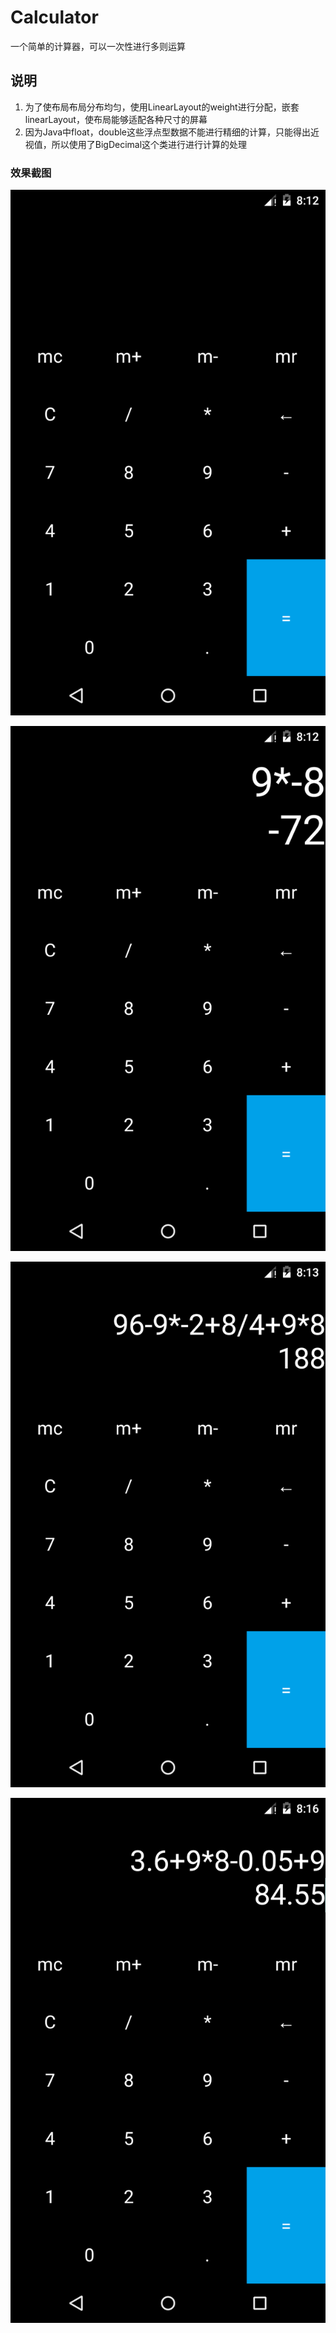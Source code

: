 # Calculator
一个简单的计算器，可以一次性进行多则运算  
## 说明  
1. 为了使布局布局分布均匀，使用LinearLayout的weight进行分配，嵌套linearLayout，使布局能够适配各种尺寸的屏幕
2. 因为Java中float，double这些浮点型数据不能进行精细的计算，只能得出近视值，所以使用了BigDecimal这个类进行进行计算的处理
### 效果截图
![image](https://github.com/zcjxz/Calculator/blob/master/%E6%88%AA%E5%9B%BE/Screenshot_1487059933.png)

![image](https://github.com/zcjxz/Calculator/blob/master/%E6%88%AA%E5%9B%BE/Screenshot_1487059959.png)

![image](https://github.com/zcjxz/Calculator/blob/master/%E6%88%AA%E5%9B%BE/Screenshot_1487059999.png)

![image](https://github.com/zcjxz/Calculator/blob/master/%E6%88%AA%E5%9B%BE/Screenshot_1487060195.png)
